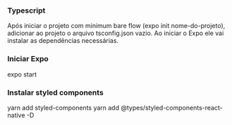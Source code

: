 ### Typescript
Após iniciar o projeto com minimum bare flow (expo init nome-do-projeto), adicionar ao projeto o arquivo tsconfig.json vazio. Ao iniciar o Expo ele vai instalar as dependências necessárias.

### Iniciar Expo
expo start

### Instalar styled components
yarn add styled-components
yarn add @types/styled-components-react-native -D